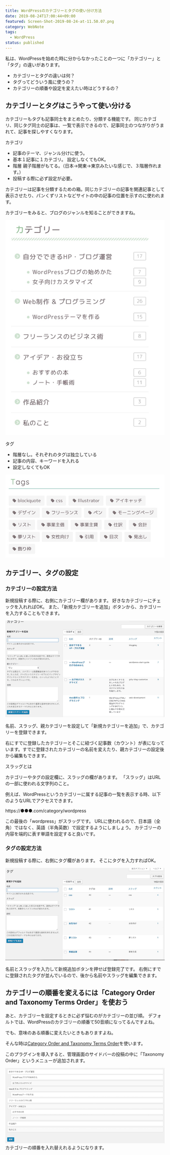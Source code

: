 ```yaml
---
title: WordPressのカテゴリーとタグの使い分け方法
date: 2019-08-24T17:00:44+09:00
featured: Screen-Shot-2019-08-24-at-11.50.07.png
category: WebNote
tags:
  - WordPress
status: published
---
```


私は、WordPressを始めた時に分からなかったことの一つに「カテゴリー」と「タグ」の違いがあります。

* カテゴリーとタグの違いは何？
* タグってどういう風に使うの？
* カテゴリーの順番や設定を変えたい時はどうするの？

## カテゴリーとタグはこうやって使い分ける

カテゴリーもタグも記事同士をまとめたり、分類する機能です。
同じカテゴリ、同じタグ同士の記事は、一覧で表示できるので、記事同士のつながりがうまれて、記事を探しやすくなります。

カテゴリ
* 記事のテーマ、ジャンル分けに使う。
* 基本１記事に１カテゴリ。 設定しなくてもOK。
* 階層 親子階層がもてる。（日本→関東→東京みたいな感じで、３階層作れます。）
* 投稿する際に必ず設定が必要。

カテゴリーは記事を分類するための箱。同じカテゴリーの記事を関連記事として表示させたり、パンくずリストなどサイトの中の記事の位置を示すのに使われます。

カテゴリーをみると、ブログのジャンルを知ることができますね。

![カテゴリーの表示](20190824-ss-cat-sidebar.jpg)


タグ
* 階層なし。それぞれのタグは独立している
* 記事の内容、キーワードを入れる
* 設定しなくてもOK

![タグの表示](20190824-ss-tag-sidebar.jpg)

## カテゴリー、タグの設定

### カテゴリーの設定方法

新規投稿する際に、右側にカテゴリー欄があります。 好きなカテゴリーにチェックを入れればOK。 また、「新規カテゴリーを追加」ボタンから、カテゴリーを入力することもできます。

![新規投稿時にカテゴリーを設定する](20190824-ss-cat.jpg)

名前、スラッグ、親カテゴリーを設定して「新規カテゴリーを追加」で、カテゴリーを登録できます。

右にすでに登録したカテゴリーとそこに紐づく記事数（カウント）が表になっています。すでに登録されたカテゴリーの名前を変えたり、親カテゴリーの設定後から編集もできます。

スラッグとは

カテゴリーやタグの設定欄に、スラッグの欄があります。 「スラッグ」はURLの一部に使われる文字列のこと。

例えば、WordPressというカテゴリーに属する記事の一覧を表示する時、以下のようなURLでアクセスできます。

https://●●●.com/category/wordpress

この最後の「wordpress」がスラッグです。
URLに使われるので、日本語（全角）ではなく、英語（半角英数）で設定するようにしましょう。
カテゴリーの内容を端的に表す単語を設定すると良いです。

### タグの設定方法

新規投稿する際に、右側にタグ欄があります。 そこにタグを入力すればOK。

![新規投稿画面からタグを設定](20190824-ss-tag.jpg)

名前とスラッグを入力して新規追加ボタンを押せば登録完了です。 右側にすでに登録されたタグが並んでいるので、後から名前やスラッグを編集できます。

## カテゴリーの順番を変えるには「Category Order and Taxonomy Terms Order」を使おう

あと、カテゴリーを設定するときに必ず悩むのがカテゴリーの並び順。
デフォルトでは、WordPressのカテゴリーの順番て50音順になってるんですよね。

でも、意味のある順番に変えたいときもありますよね。

そんな時は<a href="https://netaone.com/wp/category-order-and-taxonomy-terms-order/" target="_blank" rel="noopener noreferrer">Category Order and Taxonomy Terms Order</a>を使います。

このプラグインを導入すると、管理画面のサイドバーの投稿の中に「Taxonomy Order」というメニューが追加されます。

![category order and taxonomy order設定画面](20190824-ss-cat-order.jpg) カテゴリーの順番を入れ替えれるようになります。

